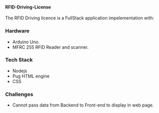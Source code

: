 #### RFID-Driving-License

The RFID Driving licence is a FullStack application impelementation with:

### Hardware

  - Arduino Uno.
  - MFRC 255 RFID Reader and scanner.
 
 ### Tech Stack
 
 - Nodejs
 - Pug HTML engine
 - CSS
 
 ### Challenges
 - Cannot pass data from Backend to Front-end to display in web page.
